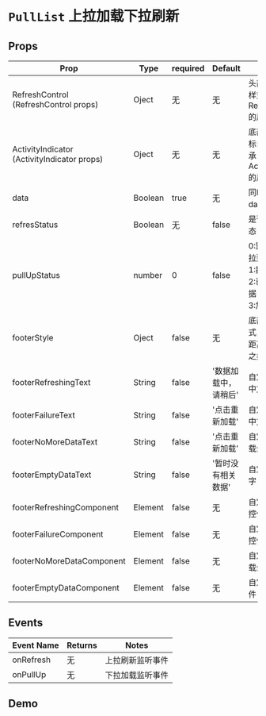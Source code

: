 <!--
 * @Descripttion: 
 * @version: 
 * @Author: xieruizhi
 * @Date: 2019-09-24 15:28:09
 * @LastEditors: xieruizhi
 * @LastEditTime: 2019-10-17 13:44:51
 -->

# `PullList` 上拉加载下拉刷新

## Props
| Prop | Type | required | Default | Note |
|---|---|---|---|---|
| RefreshControl  (RefreshControl props) | Oject | 无 | 无| 头部刷新自定义样式继承RefreshControl的属性|
| ActivityIndicator (ActivityIndicator props) | Oject | 无 | 无| 底部默认加载图标自定义样式继承ActivityIndicator的属性|
| data | Boolean| true | 无 | 同FlatList中的data属性 |
| refresStatus | Boolean| 无 | false | 是否下拉刷新状态 |
| pullUpStatus | number | 0 | false | 0:默认状态无下拉到底部 <br/> 1:数据加载中  <br/> 2:已加载全部数据 <br/> 3:加载失败|
| footerStyle | Oject | false | 无 | 底部自定义样式，可设置底部距离高度，边距之类的 |
| footerRefreshingText	 | String | false | '数据加载中，请稍后' | 自定义底部刷新中文字 |
| footerFailureText	 | String | false | '点击重新加载' | 自定义底部刷新中文字 |
| footerNoMoreDataText	 | String | false | '点击重新加载' | 自定义底部已加载全部数据文字 |
| footerEmptyDataText	 | String | false | '暂时没有相关数据' | 自定义空数据文字 |
| footerRefreshingComponent	 | Element | false | 无 | 自定义底部刷新控件 |
| footerFailureComponent	 | Element | false | 无 | 自定义底部失败控件 |
| footerNoMoreDataComponent	 | Element | false | 无 | 自定义底部已加载全部数据控件 |
| footerEmptyDataComponent	 | Element | false | 无 | 自定义空数据控件 |

## Events
| Event Name | Returns | Notes |
|---|---|---|
|onRefresh| 无 |上拉刷新监听事件 |
|onPullUp| 无 | 下拉加载监听事件 |


## Demo
```


```
